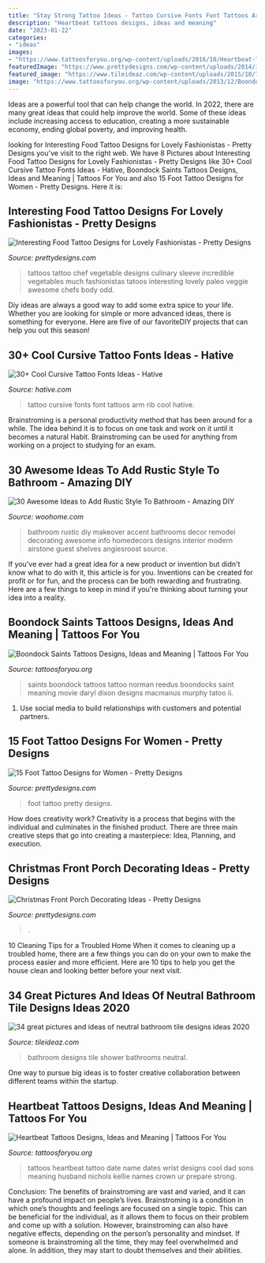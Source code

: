 ```yaml
---
title: "Stay Strong Tattoo Ideas - Tattoo Cursive Fonts Font Tattoos Arm Rib Cool Hative"
description: "Heartbeat tattoos designs, ideas and meaning"
date: "2023-01-22"
categories:
- "ideas"
images:
- "https://www.tattoosforyou.org/wp-content/uploads/2016/10/Heartbeat-Tattoo-with-Date.jpg"
featuredImage: "https://www.prettydesigns.com/wp-content/uploads/2014/10/Pretty-Foot-Tattoo.jpg"
featured_image: "https://www.tileideaz.com/wp-content/uploads/2015/10/7.jpg"
image: "https://www.tattoosforyou.org/wp-content/uploads/2013/12/Boondock-Saints-Tattoos-on-Back.jpg"
---
```



Ideas are a powerful tool that can help change the world. In 2022, there are many great ideas that could help improve the world. Some of these ideas include increasing access to education, creating a more sustainable economy, ending global poverty, and improving health.

	

		
looking for Interesting Food Tattoo Designs for Lovely Fashionistas - Pretty Designs you've visit to the right web. We have 8 Pictures about Interesting Food Tattoo Designs for Lovely Fashionistas - Pretty Designs like 30+ Cool Cursive Tattoo Fonts Ideas - Hative, Boondock Saints Tattoos Designs, Ideas and Meaning | Tattoos For You and also 15 Foot Tattoo Designs for Women - Pretty Designs. Here it is:
		
    
## Interesting Food Tattoo Designs For Lovely Fashionistas - Pretty Designs

<img loading=lazy src="http://www.prettydesigns.com/wp-content/uploads/2014/10/Vegetable-Tattoos.jpg" onerror="this.onerror=null;this.src='https://tse1.mm.bing.net/th?id=OIP.WiEkYExh6XZb5Z2u8C4U6AAAAA&amp;pid=15.1';" alt="Interesting Food Tattoo Designs for Lovely Fashionistas - Pretty Designs">

_Source: prettydesigns.com_

>tattoos tattoo chef vegetable designs culinary sleeve incredible vegetables much fashionistas tatoos interesting lovely paleo veggie awesome chefs body odd. 

	

Diy ideas are always a good way to add some extra spice to your life. Whether you are looking for simple or more advanced ideas, there is something for everyone. Here are five of our favoriteDIY projects that can help you out this season!

    
## 30+ Cool Cursive Tattoo Fonts Ideas - Hative

<img loading=lazy src="https://hative.com/wp-content/uploads/2014/02/cursive-tattoos/cursive-font-rib-tattoo-8.jpg" onerror="this.onerror=null;this.src='https://tse4.mm.bing.net/th?id=OIP.dMQn8EfCN1bEmSOa89Kp1wHaJ3&amp;pid=15.1';" alt="30+ Cool Cursive Tattoo Fonts Ideas - Hative">

_Source: hative.com_

>tattoo cursive fonts font tattoos arm rib cool hative. 

	

Brainstroming is a personal productivity method that has been around for a while. The idea behind it is to focus on one task and work on it until it becomes a natural Habit. Brainstroming can be used for anything from working on a project to studying for an exam.

    
## 30 Awesome Ideas To Add Rustic Style To Bathroom - Amazing DIY

<img loading=lazy src="https://www.woohome.com/wp-content/uploads/2017/07/Add-Rustic-Feel-to-Bathroom-23.jpg" onerror="this.onerror=null;this.src='https://tse3.mm.bing.net/th?id=OIP.zV-2oox1VOXSa4xhmm0TFQHaNK&amp;pid=15.1';" alt="30 Awesome Ideas to Add Rustic Style To Bathroom - Amazing DIY">

_Source: woohome.com_

>bathroom rustic diy makeover accent bathrooms decor remodel decorating awesome info homedecors designs interior modern airstone guest shelves angiesroost source. 

	

If you've ever had a great idea for a new product or invention but didn't know what to do with it, this article is for you. Inventions can be created for profit or for fun, and the process can be both rewarding and frustrating. Here are a few things to keep in mind if you're thinking about turning your idea into a reality.

    
## Boondock Saints Tattoos Designs, Ideas And Meaning | Tattoos For You

<img loading=lazy src="https://www.tattoosforyou.org/wp-content/uploads/2013/12/Boondock-Saints-Tattoos-on-Back.jpg" onerror="this.onerror=null;this.src='https://tse4.mm.bing.net/th?id=OIP.KrTPSvtsDwMDKtJpGQnU3QAAAA&amp;pid=15.1';" alt="Boondock Saints Tattoos Designs, Ideas and Meaning | Tattoos For You">

_Source: tattoosforyou.org_

>saints boondock tattoos tattoo norman reedus boondocks saint meaning movie daryl dixon designs macmanus murphy tatoo ii. 

	

1. Use social media to build relationships with customers and potential partners.

    
## 15 Foot Tattoo Designs For Women - Pretty Designs

<img loading=lazy src="https://www.prettydesigns.com/wp-content/uploads/2014/10/Pretty-Foot-Tattoo.jpg" onerror="this.onerror=null;this.src='https://tse1.mm.bing.net/th?id=OIP.VQWfiAxE6vEdVPX-N1VoQwHaLH&amp;pid=15.1';" alt="15 Foot Tattoo Designs for Women - Pretty Designs">

_Source: prettydesigns.com_

>foot tattoo pretty designs. 

	

How does creativity work?
Creativity is a process that begins with the individual and culminates in the finished product. There are three main creative steps that go into creating a masterpiece: Idea, Planning, and execution.

    
## Christmas Front Porch Decorating Ideas - Pretty Designs

<img loading=lazy src="https://www.prettydesigns.com/wp-content/uploads/2014/11/Large-Wreath-for-Front-Porch.jpg" onerror="this.onerror=null;this.src='https://tse1.mm.bing.net/th?id=OIP.nvvr-AwKjVvvhX-7GSteIwAAAA&amp;pid=15.1';" alt="Christmas Front Porch Decorating Ideas - Pretty Designs">

_Source: prettydesigns.com_

>. 

	

10 Cleaning Tips for a Troubled Home
When it comes to cleaning up a troubled home, there are a few things you can do on your own to make the process easier and more efficient. Here are 10 tips to help you get the house clean and looking better before your next visit.

    
## 34 Great Pictures And Ideas Of Neutral Bathroom Tile Designs Ideas 2020

<img loading=lazy src="https://www.tileideaz.com/wp-content/uploads/2015/10/7.jpg" onerror="this.onerror=null;this.src='https://tse4.mm.bing.net/th?id=OIP.vGX9J3PB67-_vLyzD3F4sAHaLF&amp;pid=15.1';" alt="34 great pictures and ideas of neutral bathroom tile designs ideas 2020">

_Source: tileideaz.com_

>bathroom designs tile shower bathrooms neutral. 

	

One way to pursue big ideas is to foster creative collaboration between different teams within the startup.

    
## Heartbeat Tattoos Designs, Ideas And Meaning | Tattoos For You

<img loading=lazy src="https://www.tattoosforyou.org/wp-content/uploads/2016/10/Heartbeat-Tattoo-with-Date.jpg" onerror="this.onerror=null;this.src='https://tse1.mm.bing.net/th?id=OIP.zYGmOkW6Ul-Dl83Nks46-gHaJ4&amp;pid=15.1';" alt="Heartbeat Tattoos Designs, Ideas and Meaning | Tattoos For You">

_Source: tattoosforyou.org_

>tattoos heartbeat tattoo date name dates wrist designs cool dad sons meaning husband nichols kellie names crown ur prepare strong. 

	

Conclusion: The benefits of brainstroming are vast and varied, and it can have a profound impact on people’s lives.
Brainstroming is a condition in which one’s thoughts and feelings are focused on a single topic. This can be beneficial for the individual, as it allows them to focus on their problem and come up with a solution. However, brainstroming can also have negative effects, depending on the person’s personality and mindset. If someone is brainstroming all the time, they may feel overwhelmed and alone. In addition, they may start to doubt themselves and their abilities.

